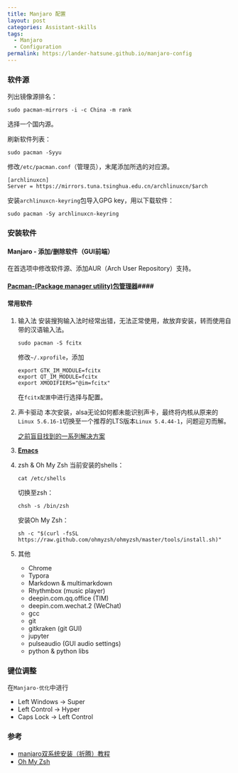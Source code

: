 ```yaml
---
title: Manjaro 配置
layout: post
categories: Assistant-skills
tags: 
  - Manjaro
  - Configuration
permalink: https://lander-hatsune.github.io/manjaro-config
---
```

<!-- more -->

### 软件源 ###
列出镜像源排名：

``` shell
sudo pacman-mirrors -i -c China -m rank
```
选择一个国内源。

刷新软件列表：

``` shell
sudo pacman -Syyu
```

修改`/etc/pacman.conf`（管理员），末尾添加所选的对应源。

``` text
[archlinuxcn]
Server = https://mirrors.tuna.tsinghua.edu.cn/archlinuxcn/$arch
```

安装`archlinuxcn-keyring`包导入GPG key，用以下载软件：
``` shell
sudo pacman -Sy archlinuxcn-keyring
```

### 安装软件 ###

#### Manjaro - 添加/删除软件（GUI前端） ####
在首选项中修改软件源、添加AUR（Arch User Repository）支持。

#### [Pacman-(Package manager utility)包管理器](https://lander-hatsune.github.io/pacman)####

#### 常用软件 ####
1. 输入法
    安装搜狗输入法时经常出错，无法正常使用，故放弃安装，转而使用自带的汉语输入法。
   
    ``` shell
    sudo pacman -S fcitx
    ```
   
    修改`~/.xprofile`，添加

    ```
    export GTK_IM_MODULE=fcitx
    export QT_IM_MODULE=fcitx
    export XMODIFIERS="@im=fcitx"
    ```
    
    在`fcitx配置`中进行选择与配置。
    
2. 声卡驱动
    本次安装，alsa无论如何都未能识别声卡，最终将内核从原来的`Linux 5.6.16-1`切换至一个推荐的LTS版本`Linux 5.4.44-1`，问题迎刃而解。
    
    [之前盲目找到的一系列解决方案](https://askubuntu.com/questions/57810/how-to-fix-no-soundcards-found)
    
3. [**Emacs**](https://lander-hatsune.github.io/emacs-config)

4. zsh & Oh My Zsh
    当前安装的shells：

    ``` shell
    cat /etc/shells
    ```
    
    切换至zsh：

    ``` shell
    chsh -s /bin/zsh
    ```
    
    安装Oh My Zsh：

    ``` shell
    sh -c "$(curl -fsSL https://raw.github.com/ohmyzsh/ohmyzsh/master/tools/install.sh)"
    ```
    
5. 其他
    - Chrome
    - Typora
    - Markdown & multimarkdown
    - Rhythmbox (music player)
    - deepin.com.qq.office (TIM)
    - deepin.com.wechat.2 (WeChat)
    - gcc
    - git
    - gitkraken (git GUI)
    - jupyter
    - pulseaudio (GUI audio settings)
    - python & python libs
    
### 键位调整 ###

在`Manjaro-优化`中进行

- Left Windows -> Super
- Left Control -> Hyper
- Caps Lock -> Left Control

### 参考 ###
- [manjaro双系统安装（折腾）教程](https://www.cnblogs.com/HGNET/p/12712977.html)
- [Oh My Zsh](https://ohmyz.sh/)
    
